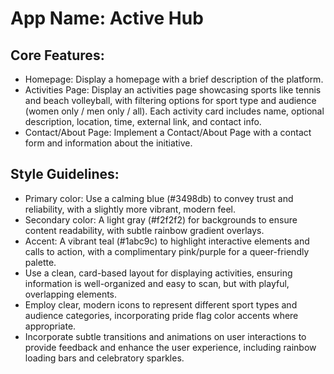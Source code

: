 # **App Name**: Active Hub

## Core Features:

- Homepage: Display a homepage with a brief description of the platform.
- Activities Page: Display an activities page showcasing sports like tennis and beach volleyball, with filtering options for sport type and audience (women only / men only / all). Each activity card includes name, optional description, location, time, external link, and contact info.
- Contact/About Page: Implement a Contact/About Page with a contact form and information about the initiative.

## Style Guidelines:

- Primary color: Use a calming blue (#3498db) to convey trust and reliability, with a slightly more vibrant, modern feel.
- Secondary color: A light gray (#f2f2f2) for backgrounds to ensure content readability, with subtle rainbow gradient overlays.
- Accent: A vibrant teal (#1abc9c) to highlight interactive elements and calls to action, with a complimentary pink/purple for a queer-friendly palette.
- Use a clean, card-based layout for displaying activities, ensuring information is well-organized and easy to scan, but with playful, overlapping elements.
- Employ clear, modern icons to represent different sport types and audience categories, incorporating pride flag color accents where appropriate.
- Incorporate subtle transitions and animations on user interactions to provide feedback and enhance the user experience, including rainbow loading bars and celebratory sparkles.